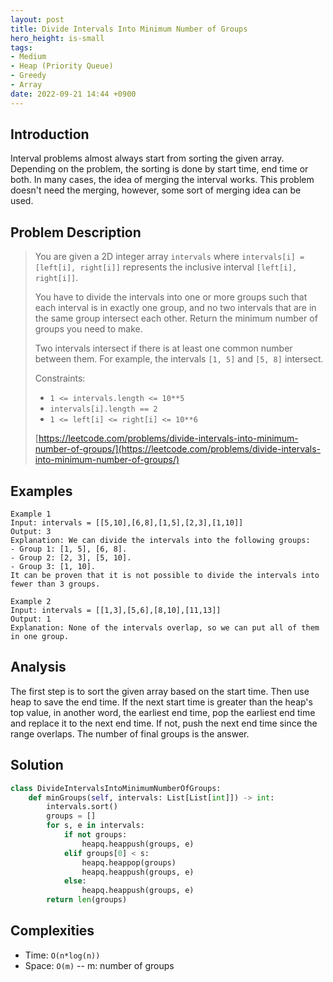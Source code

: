 ```yaml
---
layout: post
title: Divide Intervals Into Minimum Number of Groups
hero_height: is-small
tags:
- Medium
- Heap (Priority Queue)
- Greedy
- Array
date: 2022-09-21 14:44 +0900
---
```

## Introduction
Interval problems almost always start from sorting the given array.
Depending on the problem, the sorting is done by start time, end time or both.
In many cases, the idea of merging the interval works.
This problem doesn't need the merging, however, some sort of merging idea can be used.

## Problem Description
> You are given a 2D integer array `intervals` where `intervals[i] = [left[i], right[i]]` represents
> the inclusive interval `[left[i], right[i]]`.
>
> You have to divide the intervals into one or more groups such that each interval is in exactly one group,
> and no two intervals that are in the same group intersect each other.
> Return the minimum number of groups you need to make.
>
> Two intervals intersect if there is at least one common number between them.
> For example, the intervals `[1, 5]` and `[5, 8]` intersect.
>
> Constraints:
> - `1 <= intervals.length <= 10**5`
> - `intervals[i].length == 2`
> - `1 <= left[i] <= right[i] <= 10**6`
>
> [https://leetcode.com/problems/divide-intervals-into-minimum-number-of-groups/](https://leetcode.com/problems/divide-intervals-into-minimum-number-of-groups/)

## Examples
```
Example 1
Input: intervals = [[5,10],[6,8],[1,5],[2,3],[1,10]]
Output: 3
Explanation: We can divide the intervals into the following groups:
- Group 1: [1, 5], [6, 8].
- Group 2: [2, 3], [5, 10].
- Group 3: [1, 10].
It can be proven that it is not possible to divide the intervals into fewer than 3 groups.
```

```
Example 2
Input: intervals = [[1,3],[5,6],[8,10],[11,13]]
Output: 1
Explanation: None of the intervals overlap, so we can put all of them in one group.
```

## Analysis
The first step is to sort the given array based on the start time.
Then use heap to save the end time.
If the next start time is greater than the heap's top value, in another word, the earliest end time,
pop the earliest end time and replace it to the next end time.
If not, push the next end time since the range overlaps.
The number of final groups is the answer.

## Solution
```python
class DivideIntervalsIntoMinimumNumberOfGroups:
    def minGroups(self, intervals: List[List[int]]) -> int:
        intervals.sort()
        groups = []
        for s, e in intervals:
            if not groups:
                heapq.heappush(groups, e)
            elif groups[0] < s:
                heapq.heappop(groups)
                heapq.heappush(groups, e)
            else:
                heapq.heappush(groups, e)
        return len(groups)
```

## Complexities
- Time: `O(n*log(n))`
- Space: `O(m)` -- m: number of groups

